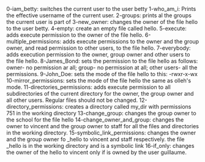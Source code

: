 0-iam_betty: switches the current user to the user betty
1-who_am_i: Prints the effective username of the current user.
2-groups: prints al the groups the current user is part of
3-new_owner: changes the owner of the file hello to the user betty.
4-empty: create an empty file called hello.
5-execute: adds execute permission to the owner of the file hello.
6-multiple_permissions: adds execute permissions to the owner and the group owner, and read permission to other users, to the file hello.
7-everybody: adds execution permission to the owner, group owner and other users to the file hello.
8-James_Bond: sets the permission to the file hello as follows: owner- no permission ar all; group- no permission at all; other users- all the permissions.
9-John_Doe: sets the mode of the file hello to this: -rwxr-x-wx
10-mirror_permissions: sets the mode of the file hello the same as olleh's mode.
11-directories_permissions: adds execute permission to all subdirectories of the current directory for the owner, the group owner and all other users. Regular files should not be changed.
12-directory_permissions: creates a directory called my_dir with permissions 751 in the working directory
13-change_group: changes the group owner to the school for the file hello
14-change_owner_and_group: changes the owner to vincent and the group owner to staff for all the files and directories in the working directory.
15-symbolic_link_permissions: changes the owner and the group owner fo _hello to vincent and staff respectively. the file _hello is in the working directory and is a symbolic link
16-if_only: changes the owner of the hello to vincent only if is owned by the user guillaume.
